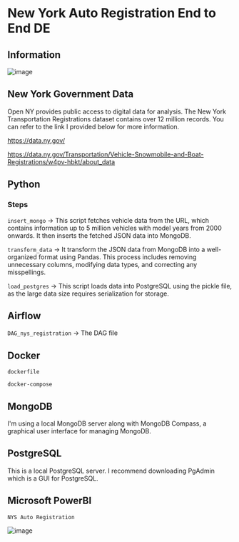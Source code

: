 # New York Auto Registration End to End DE

## Information

![image](https://github.com/Jesseite/WIP-End-to-End-DE-NY-Registrations/blob/main/images/Diagram.png)

## New York Government Data 
Open NY provides public access to digital data for analysis. The New York Transportation Registrations dataset contains over 12 million records. You can refer to the link I provided below for more information.

https://data.ny.gov/

https://data.ny.gov/Transportation/Vehicle-Snowmobile-and-Boat-Registrations/w4pv-hbkt/about_data

## Python
### Steps
`insert_mongo` -> This script fetches vehicle data from the URL, which contains information up to 5 million vehicles with model years from 2000 onwards. It then inserts the fetched JSON data into MongoDB.

`transform_data` -> It transform the JSON data from MongoDB into a well-organized format using Pandas. This process includes removing unnecessary columns, modifying data types, and correcting any misspellings.

`load_postgres` -> This script loads data into PostgreSQL using the pickle file, as the large data size requires serialization for storage.
## Airflow
`DAG_nys_registration` -> The DAG file

## Docker
`dockerfile`

`docker-compose`

## MongoDB
I'm using a local MongoDB server along with MongoDB Compass, a graphical user interface for managing MongoDB.

## PostgreSQL
This is a local PostgreSQL server. I recommend downloading PgAdmin which is a GUI for PostgreSQL.

## Microsoft PowerBI

`NYS Auto Registration`

![image](https://github.com/Jesseite/WIP-End-to-End-DE-NY-Registrations/blob/main/images/Dashboard.png)



